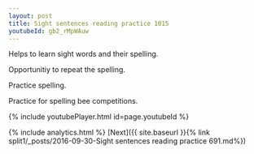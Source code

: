 ```yaml
---
layout: post
title: Sight sentences reading practice 1015
youtubeId: gb2_rMpWAuw
---
```

 
 
Helps to learn sight words and their spelling.

Opportunitiy to repeat the spelling. 

Practice spelling. 
 
Practice for spelling bee competitions. 
 
{% include youtubePlayer.html id=page.youtubeId %}
 
 
{% include analytics.html %} 
[Next]({{ site.baseurl }}{% link  split1/_posts/2016-09-30-Sight sentences reading practice 691.md%})
 
